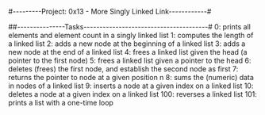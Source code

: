 #---------Project: 0x13 - More Singly Linked Link------------#

##---------------Tasks---------------------------------------#
0: prints all elements and element count in a singly linked list
1: computes the length of a linked list
2: adds a new node at the beginning of a linked list
3: adds a new node at the end of a linked list
4: frees a linked list given the head (a pointer to the first node)
5: frees a linked list given a pointer to the head
6: deletes (frees) the first node, and establish the second node as first
7: returns the pointer to node at a given position n
8: sums the (numeric) data in nodes of a linked list
9: inserts a node at a given index on a linked list
10: deletes a node at a given index on a linked list
100: reverses a linked list
101: prints a list with a one-time loop
